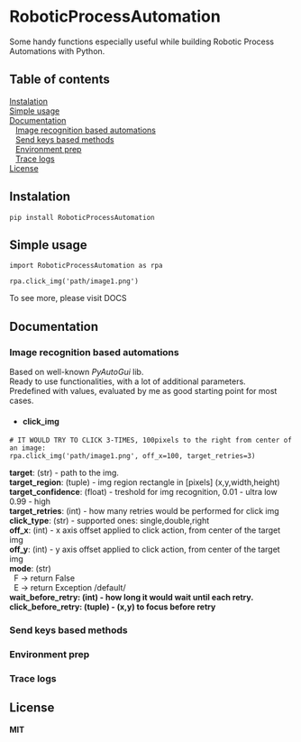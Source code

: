 # RoboticProcessAutomation
Some handy functions especially useful while building Robotic Process Automations with Python.

## Table of contents

[Instalation](#instalation) <br />
[Simple usage](#simple-usage) <br />
[Documentation](#documentation) <br />
&ensp; [Image recognition based automations](#image-recognition-based-automations) <br />
&ensp; [Send keys based methods](#send-keys-based-methods) <br />
&ensp; [Environment prep](#environment-prep) <br />
&ensp; [Trace logs](#trace-logs) <br />
[License](#license)

## Instalation
```
pip install RoboticProcessAutomation
```

## Simple usage
```
import RoboticProcessAutomation as rpa

rpa.click_img('path/image1.png')
```
To see more, please visit DOCS

## Documentation

### Image recognition based automations
Based on well-known *PyAutoGui* lib. <br />
Ready to use functionalities, with a lot of additional parameters. <br />
Predefined with values, evaluated by me as good starting point for most cases.

* #### click_img
```
# IT WOULD TRY TO CLICK 3-TIMES, 100pixels to the right from center of an image:
rpa.click_img('path/image1.png', off_x=100, target_retries=3)
```

<strong>target</strong>: (str) - path to the img. <br />
<strong>target_region</strong>: (tuple) - img region rectangle in [pixels] (x,y,width,height) <br />
<strong>target_confidence</strong>: (float) - treshold for img recognition, 0.01 - ultra low 0.99 - high <br />
<strong>target_retries</strong>: (int) - how many retries would be performed for click img <br />
<strong>click_type</strong>: (str) - supported ones: single,double,right <br />
<strong>off_x</strong>: (int) - x axis offset applied to click action, from center of the target img  <br />
<strong>off_y</strong>: (int) - y axis offset applied to click action, from center of the target img  <br />
<strong>mode</strong>: (str) <br />
&nbsp; F -> return False  <br />
&nbsp; E -> return Exception /default/ <br />
<strong/>wait_before_retry<strong>: (int) - how long it would wait until each retry. <br />
<strong/>click_before_retry<strong>: (tuple) - (x,y) to focus before retry <br />
  

### Send keys based methods

### Environment prep

### Trace logs

## License
MIT
